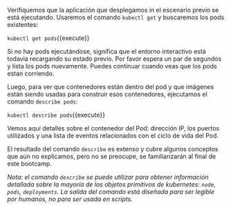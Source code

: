 Verifiquemos que la aplicación que desplegamos in el escenario previo se está ejecutando. Usaremos el comando `kubectl get` y buscaremos los pods existentes:

`kubectl get pods`{{execute}}

Si no hay pods ejecutándose, significa que el entorno interactivo está todavia recargando su estado previo. Por favor espera un par de segundos y lista los pods nuevamente. Puedes continuar cuando veas que los pods estan corriendo.

Luego, para ver que contenedores están dentro del pod y que imágenes están siendo usadas para construir esos contenedores, ejecutamos el comando `describe pods`:

`kubectl describe pods`{{execute}}

Vemos aquí detalles sobre el contenedor del Pod: dirección IP, los puertos utilizados y una lista de eventos relacionados con el ciclo de vida del Pod.

El resultado del comando `describe` es extenso y cubre algunos conceptos que aún no explicamos, pero no se preocupe, se familiarizarán al final de este bootcamp.

*Nota: el comando `describe` se puede utilizar para obtener información detallada sobre la mayoría de los objetos primitivos de kubernetes: `node`, `pods`, `deployments`. La salida del comando está diseñada para ser legible por humanos, no para ser usada en scripts.*
